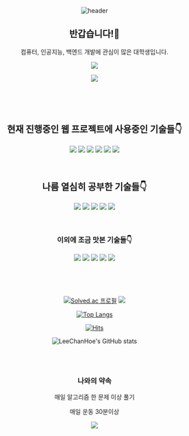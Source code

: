 <div align="center">

![header](https://capsule-render.vercel.app/api?type=waving&color=auto&height=300&section=header&text=welcome&fontSize=90&animation=scaleIn&desc=ChanHoe`s%20GitHub%20&descAlignY=65&descAlign=70&fontAlignY=40)

## 반갑습니다!🙋

컴퓨터, 인공지능, 백엔드 개발에 관심이 많은 대학생입니다.

<a href="https://similarchart.com" target="_blank"><img src="https://img.shields.io/badge/블로그(tistory)-FF9E0F?style=flat-square&logo=tistory&logoColor=white"/></a>

<a href="http://3.35.36.208/" target="_blank"><img src="https://img.shields.io/badge/제작중인 웹페이지-00D1B2?style=flat-square&logo=googleanalytics&logoColor=white"/></a>

<br>
<br>
<br>

## **현재 진행중인 웹 프로젝트에 사용중인 기술들👇**
<img src="https://img.shields.io/badge/Python-3776AB?style=flat-square&logo=Python&logoColor=white"/></a>
<img src="https://img.shields.io/badge/MySQL-4479A1?style=flat-square&logo=MySQL&logoColor=white"/></a>
<img src="https://img.shields.io/badge/Flask-000000?style=flat-square&logo=Flask&logoColor=white"/></a>
<img src="https://img.shields.io/badge/Docker-2496ED?style=flat-square&logo=Docker&logoColor=white"/></a>
<img src="https://img.shields.io/badge/NGINX-009639?style=flat-square&logo=NGINX&logoColor=white"/></a>
<img src="https://img.shields.io/badge/Amazon AWS-232F3E?style=flat-square&logo=Amazon AWS&logoColor=white"/></a>

<br>
  
## **나름 열심히 공부한 기술들👇**
<a href="https://spring.io/" target="_blank"><img src="https://img.shields.io/badge/Spring-6DB33F?style=flat-square&logo=Spring&logoColor=white"/></a>
<img src="https://img.shields.io/badge/Spring%20Boot-6DB33F?style=flat-square&logo=Spring%20Boot&logoColor=white"/></a>
<img src="https://img.shields.io/badge/Java-139BB4?style=flat-square&logo=Java&logoColor=white"/></a>
<img src="https://img.shields.io/badge/C++(코딩테스트용)-00599C?style=flat-square&logo=C++&logoColor=white"/></a>
<img src="https://img.shields.io/badge/tensorflow(CNN)-FF6F00?style=flat-square&logo=tensorflow&logoColor=white"/></a>

<br>

### 이외에 조금 맛본 기술들👇

<img src="https://img.shields.io/badge/JavaScript-F7DF1E?style=flat-square&logo=JavaScript&logoColor=white"/></a>
<img src="https://img.shields.io/badge/C-A8B9CC?style=flat-square&logo=C&logoColor=white"/></a>
<img src="https://img.shields.io/badge/C%20Sharp-239120?style=flat-square&logo=C%20Sharp&logoColor=white"/></a>
<img src="https://img.shields.io/badge/Unity-FFFFFF?style=flat-square&logo=Unity&logoColor=black"/></a>
<img src="https://img.shields.io/badge/React-61DAFB?style=flat-square&logo=React&logoColor=white"/></a>

<br>
<!--
### 주로 다루는 기술들
<a href="https://spring.io/" target="_blank"><img src="https://img.shields.io/badge/Spring-6DB33F?style=flat-square&logo=Spring&logoColor=white"/></a>
<img src="https://img.shields.io/badge/Spring%20Boot-6DB33F?style=flat-square&logo=Spring%20Boot&logoColor=white"/></a>
<img src="https://img.shields.io/badge/Java-139BB4?style=flat-square&logo=Java&logoColor=white"/></a>
<img src="https://img.shields.io/badge/Html-E34F26?style=flat-square&logo=HTML5&logoColor=white"/></a>
<img src="https://img.shields.io/badge/C++-00599C?style=flat-square&logo=C++&logoColor=white"/></a>
<img src="https://img.shields.io/badge/Python-3776AB?style=flat-square&logo=Python&logoColor=white"/></a>
-->
<br>
<br>

[![Solved.ac 프로필](http://mazassumnida.wtf/api/v2/generate_badge?boj=dodo4723)](https://solved.ac/dodo4723)
<img src="http://mazandi.herokuapp.com/api?handle=dodo4723&theme=warm"/>

[![Top Langs](https://github-readme-stats.vercel.app/api/top-langs/?username=leechanhoe)](https://github.com/leechanhoe/github-readme-stats)

[![Hits](https://hits.seeyoufarm.com/api/count/incr/badge.svg?url=https%3A%2F%2Fgithub.com%2Fleechanhoe%2Fhit-counter&count_bg=%2379C83D&title_bg=%23555555&icon=&icon_color=%23E7E7E7&title=hits&edge_flat=false)](https://hits.seeyoufarm.com)

![LeeChanHoe's GitHub stats](https://github-readme-stats.vercel.app/api?username=leechanhoe&hide=contribs,prs)

<br>
<br>

### 나와의 약속

매일 알고리즘 한 문제 이상 풀기

매일 운동 30분이상

![](./profile-3d-contrib/profile-green-animate.svg)

</div>
